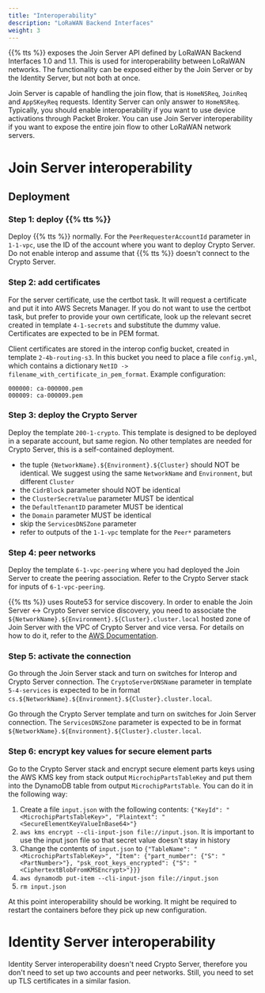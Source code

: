 ```yaml
---
title: "Interoperability"
description: "LoRaWAN Backend Interfaces"
weight: 3
---
```


{{% tts %}} exposes the Join Server API defined by LoRaWAN Backend Interfaces 1.0 and 1.1. This is used for interoperability between LoRaWAN networks. The functionality can be exposed either by the Join Server or by the Identity Server, but not both at once.

Join Server is capable of handling the join flow, that is `HomeNSReq`, `JoinReq` and `AppSKeyReq` requests. Identity Server can only answer to `HomeNSReq`. Typically, you should enable interoperability if you want to use device activations through Packet Broker. You can use Join Server interoperability if you want to expose the entire join flow to other LoRaWAN network servers.

# Join Server interoperability

## Deployment

### Step 1: deploy {{% tts %}}

Deploy {{% tts %}} normally. For the `PeerRequesterAccountId` parameter in `1-1-vpc`, use the ID of the account where you want to deploy Crypto Server. Do not enable interop and assume that {{% tts %}} doesn't connect to the Crypto Server.

### Step 2: add certificates

For the server certificate, use the certbot task. It will request a certificate and put it into AWS Secrets Manager. If you do not want to use the certbot task, but prefer to provide your own certificate, look up the relevant secret created in template `4-1-secrets` and substitute the dummy value. Certificates are expected to be in PEM format.

Client certificates are stored in the interop config bucket, created in template `2-4b-routing-s3`. In this bucket you need to place a file `config.yml`, which contains a dictionary `NetID -> filename_with_certificate_in_pem_format`. Example configuration:

```
000000: ca-000000.pem
000009: ca-000009.pem
```

### Step 3: deploy the Crypto Server

Deploy the template `200-1-crypto`. This template is designed to be deployed in a separate account, but same region. No other templates are needed for Crypto Server, this is a self-contained deployment.

- the tuple `{NetworkName}.${Environment}.${Cluster}` should NOT be identical. We suggest using the same `NetworkName` and `Environment`, but different `Cluster`
- the `CidrBlock` parameter should NOT be identical
- the `ClusterSecretValue` parameter MUST be identical
- the `DefaultTenantID` parameter MUST be identical
- the `Domain` parameter MUST be identical
- skip the `ServicesDNSZone` parameter
- refer to outputs of the `1-1-vpc` template for the `Peer*` parameters

### Step 4: peer networks

Deploy the template `6-1-vpc-peering` where you had deployed the Join Server to create the peering association. Refer to the Crypto Server stack for inputs of `6-1-vpc-peering`.

{{% tts %}} uses Route53 for service discovery. In order to enable the Join Server <-> Crypto Server service discovery, you need to associate the `${NetworkName}.${Environment}.${Cluster}.cluster.local` hosted zone of Join Server with the VPC of Crypto Server and vice versa. For details on how to do it, refer to the [AWS Documentation](https://aws.amazon.com/premiumsupport/knowledge-center/route53-private-hosted-zone/).

### Step 5: activate the connection

Go through the Join Server stack and turn on switches for Interop and Crypto Server connection. The `CryptoServerDNSName` parameter in template `5-4-services` is expected to be in format `cs.${NetworkName}.${Environment}.${Cluster}.cluster.local`.

Go through the Crypto Server template and turn on switches for Join Server connection. The `ServicesDNSZone` parameter is expected to be in format `${NetworkName}.${Environment}.${Cluster}.cluster.local`.

### Step 6: encrypt key values for secure element parts

Go to the Crypto Server stack and encrypt secure element parts keys using the AWS KMS key from stack output `MicrochipPartsTableKey` and put them into the DynamoDB table from output `MicrochipPartsTable`. You can do it in the following way:
1. Create a file `input.json` with the following contents: `{"KeyId": "<MicrochipPartsTableKey>", "Plaintext": "<SecureElementKeyValueInBase64>"}`
2. `aws kms encrypt --cli-input-json file://input.json`. It is important to use the input json file so that secret value doesn't stay in history
3. Change the contents of `input.json` to `{"TableName": "<MicrochipPartsTableKey>", "Item": {"part_number": {"S": "<PartNumber>"}, "psk_root_keys_encrypted": {"S": "<CiphertextBlobFromKMSEncrypt>"}}}`
4. `aws dynamodb put-item --cli-input-json file://input.json`
5. `rm input.json`

At this point interoperability should be working. It might be required to restart the containers before they pick up new configuration.

# Identity Server interoperability

Identity Server interoperability doesn't need Crypto Server, therefore you don't need to set up two accounts and peer networks. Still, you need to set up TLS certificates in a similar fasion.
